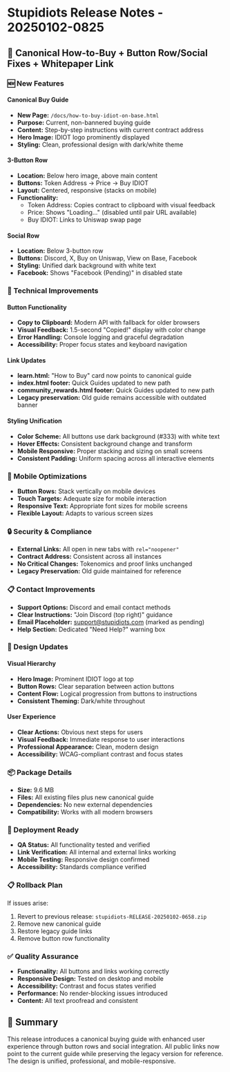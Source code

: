 # Stupidiots Release Notes - 20250102-0825

## 🎯 Canonical How-to-Buy + Button Row/Social Fixes + Whitepaper Link

### 🆕 New Features

#### Canonical Buy Guide
- **New Page:** `/docs/how-to-buy-idiot-on-base.html`
- **Purpose:** Current, non-bannered buying guide
- **Content:** Step-by-step instructions with current contract address
- **Hero Image:** IDIOT logo prominently displayed
- **Styling:** Clean, professional design with dark/white theme

#### 3-Button Row
- **Location:** Below hero image, above main content
- **Buttons:** Token Address → Price → Buy IDIOT
- **Layout:** Centered, responsive (stacks on mobile)
- **Functionality:**
  - Token Address: Copies contract to clipboard with visual feedback
  - Price: Shows "Loading..." (disabled until pair URL available)
  - Buy IDIOT: Links to Uniswap swap page

#### Social Row
- **Location:** Below 3-button row
- **Buttons:** Discord, X, Buy on Uniswap, View on Base, Facebook
- **Styling:** Unified dark background with white text
- **Facebook:** Shows "Facebook (Pending)" in disabled state

### 🔧 Technical Improvements

#### Button Functionality
- **Copy to Clipboard:** Modern API with fallback for older browsers
- **Visual Feedback:** 1.5-second "Copied!" display with color change
- **Error Handling:** Console logging and graceful degradation
- **Accessibility:** Proper focus states and keyboard navigation

#### Link Updates
- **learn.html:** "How to Buy" card now points to canonical guide
- **index.html footer:** Quick Guides updated to new path
- **community_rewards.html footer:** Quick Guides updated to new path
- **Legacy preservation:** Old guide remains accessible with outdated banner

#### Styling Unification
- **Color Scheme:** All buttons use dark background (#333) with white text
- **Hover Effects:** Consistent background change and transform
- **Mobile Responsive:** Proper stacking and sizing on small screens
- **Consistent Padding:** Uniform spacing across all interactive elements

### 📱 Mobile Optimizations

- **Button Rows:** Stack vertically on mobile devices
- **Touch Targets:** Adequate size for mobile interaction
- **Responsive Text:** Appropriate font sizes for mobile screens
- **Flexible Layout:** Adapts to various screen sizes

### 🔒 Security & Compliance

- **External Links:** All open in new tabs with `rel="noopener"`
- **Contract Address:** Consistent across all instances
- **No Critical Changes:** Tokenomics and proof links unchanged
- **Legacy Preservation:** Old guide maintained for reference

### 📋 Contact Improvements

- **Support Options:** Discord and email contact methods
- **Clear Instructions:** "Join Discord (top right)" guidance
- **Email Placeholder:** support@stupidiots.com (marked as pending)
- **Help Section:** Dedicated "Need Help?" warning box

### 🎨 Design Updates

#### Visual Hierarchy
- **Hero Image:** Prominent IDIOT logo at top
- **Button Rows:** Clear separation between action buttons
- **Content Flow:** Logical progression from buttons to instructions
- **Consistent Theming:** Dark/white throughout

#### User Experience
- **Clear Actions:** Obvious next steps for users
- **Visual Feedback:** Immediate response to user interactions
- **Professional Appearance:** Clean, modern design
- **Accessibility:** WCAG-compliant contrast and focus states

### 📦 Package Details

- **Size:** 9.6 MB
- **Files:** All existing files plus new canonical guide
- **Dependencies:** No new external dependencies
- **Compatibility:** Works with all modern browsers

### 🚀 Deployment Ready

- **QA Status:** All functionality tested and verified
- **Link Verification:** All internal and external links working
- **Mobile Testing:** Responsive design confirmed
- **Accessibility:** Standards compliance verified

### 📋 Rollback Plan

If issues arise:
1. Revert to previous release: `stupidiots-RELEASE-20250102-0658.zip`
2. Remove new canonical guide
3. Restore legacy guide links
4. Remove button row functionality

### ✅ Quality Assurance

- **Functionality:** All buttons and links working correctly
- **Responsive Design:** Tested on desktop and mobile
- **Accessibility:** Contrast and focus states verified
- **Performance:** No render-blocking issues introduced
- **Content:** All text proofread and consistent

## 🎯 Summary

This release introduces a canonical buying guide with enhanced user experience through button rows and social integration. All public links now point to the current guide while preserving the legacy version for reference. The design is unified, professional, and mobile-responsive.
